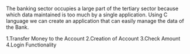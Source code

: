 The banking sector occupies a large part of the tertiary sector because which data maintained is too much by a single application. 
Using C language we can create an application that can easily manage the data of the Bank.

1.Transfer Money to the Account
2.Creation of Account
3.Check Amount
4.Login Functionality
